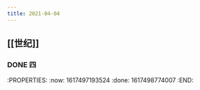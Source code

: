 ```yaml
---
title: 2021-04-04
---
```


## [[世纪]]
### DONE 四
:PROPERTIES:
:now: 1617497193524
:done: 1617498774007
:END:
###
